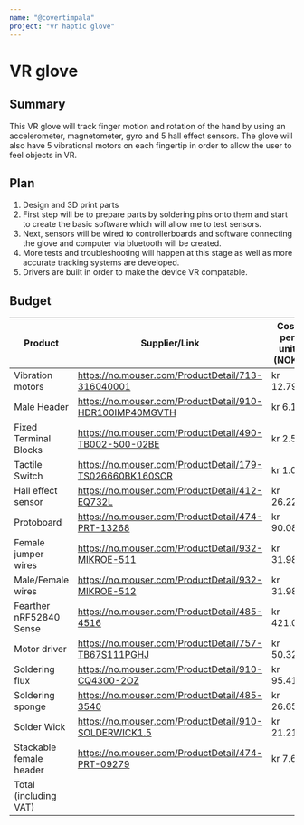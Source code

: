 ```yaml
---
name: "@covertimpala"
project: "vr haptic glove"
---
```


# VR glove

## Summary

This VR glove will track finger motion and rotation of the hand by using an accelerometer, magnetometer, gyro and 5 hall effect sensors. The glove will also have 5 vibrational motors on each fingertip in order to allow the user to feel objects in VR.

## Plan

1) Design and 3D print parts
2) First step will be to prepare parts by soldering pins onto them and start to create the basic software which will allow me to test sensors.
3) Next, sensors will be wired to controllerboards and software connecting the glove and computer via bluetooth will be created.
4) More tests and troubleshooting will happen at this stage as well as more accurate tracking systems are developed.
5) Drivers are built in order to make the device VR compatable.

## Budget

|  Product                | Supplier/Link                                            | Cost per unit (NOK) | Amount | Total cost |
| ----------------------- | ---------------------------------------------------------| ------------------- | ------ | ---------- |
| Vibration motors        | https://no.mouser.com/ProductDetail/713-316040001        | kr 12.79            | 5      | kr 63.95   |
| Male Header             | https://no.mouser.com/ProductDetail/910-HDR100IMP40MGVTH | kr 6.18             | 2      | kr 12.36   |
| Fixed Terminal Blocks   | https://no.mouser.com/ProductDetail/490-TB002-500-02BE   | kr 2.54             | 10     | kr 25.4    |
| Tactile Switch          | https://no.mouser.com/ProductDetail/179-TS026660BK160SCR | kr 1.07             | 2      | kr 2.14    |
| Hall effect sensor      | https://no.mouser.com/ProductDetail/412-EQ732L           | kr 26.22            | 5      | kr 131.1   |
| Protoboard              | https://no.mouser.com/ProductDetail/474-PRT-13268        | kr 90.08            | 1      | kr 90.08   |
| Female jumper wires     | https://no.mouser.com/ProductDetail/932-MIKROE-511       | kr 31.98            | 2      | kr 63.96   |
| Male/Female wires       | https://no.mouser.com/ProductDetail/932-MIKROE-512       | kr 31.98            | 2      | kr 63.96   |
| Fearther nRF52840 Sense | https://no.mouser.com/ProductDetail/485-4516             | kr 421.07           | 1      | kr 421.07  |
| Motor driver            | https://no.mouser.com/ProductDetail/757-TB67S111PGHJ     | kr 50.32            | 3      | kr 150.96  |
| Soldering flux          | https://no.mouser.com/ProductDetail/910-CQ4300-2OZ       | kr 95.41            | 1      | kr 95.41   |
| Soldering sponge        | https://no.mouser.com/ProductDetail/485-3540             | kr 26.65            | 1      | kr 26.65   |
| Solder Wick             | https://no.mouser.com/ProductDetail/910-SOLDERWICK1.5    | kr 21.21            | 1      | kr 21.21   |
| Stackable female header | https://no.mouser.com/ProductDetail/474-PRT-09279        | kr 7.62             | 7      | kr 53.34   |
| Total (including VAT)   |                                                          |                     |        | kr 1526.99 |

